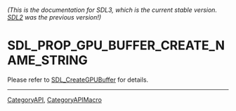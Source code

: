 ###### (This is the documentation for SDL3, which is the current stable version. [SDL2](https://wiki.libsdl.org/SDL2/) was the previous version!)
# SDL_PROP_GPU_BUFFER_CREATE_NAME_STRING

Please refer to [SDL_CreateGPUBuffer](SDL_CreateGPUBuffer) for details.

----
[CategoryAPI](CategoryAPI), [CategoryAPIMacro](CategoryAPIMacro)

